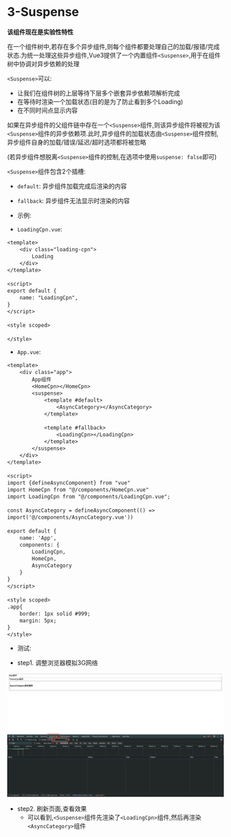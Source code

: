 # 3-Suspense

**该组件现在是实验性特性**

在一个组件树中,若存在多个异步组件,则每个组件都要处理自己的加载/报错/完成状态.为统一处理这些异步组件,Vue3提供了一个内置组件`<Suspense>`,用于在组件树中协调对异步依赖的处理

`<Suspense>`可以:

- 让我们在组件树的上层等待下层多个嵌套异步依赖项解析完成
- 在等待时渲染一个加载状态(目的是为了防止看到多个Loading)
- 在不同时间点显示内容

如果在异步组件的父组件链中存在一个`<Suspense>`组件,则该异步组件将被视为该`<Suspense>`组件的异步依赖项.此时,异步组件的加载状态由`<Suspense>`组件控制,异步组件自身的加载/错误/延迟/超时选项都将被忽略

(若异步组件想脱离`<Suspense>`组件的控制,在选项中使用`suspense: false`即可)

`<Suspense>`组件包含2个插槽:

- `default`: 异步组件加载完成后渲染的内容
- `fallback`: 异步组件无法显示时渲染的内容

- 示例:

- `LoadingCpn.vue`:

```vue
<template>
    <div class="loading-cpn">
        Loading
    </div>
</template>

<script>
export default {
    name: "LoadingCpn",
}
</script>

<style scoped>

</style>
```

- `App.vue`:

```vue
<template>
    <div class="app">
        App组件
        <HomeCpn></HomeCpn>
        <suspense>
            <template #default>
                <AsyncCategory></AsyncCategory>
            </template>

            <template #fallback>
                <LoadingCpn></LoadingCpn>
            </template>
        </suspense>
    </div>
</template>

<script>
import {defineAsyncComponent} from "vue"
import HomeCpn from "@/components/HomeCpn.vue"
import LoadingCpn from "@/components/LoadingCpn.vue";

const AsyncCategory = defineAsyncComponent(() => import('@/components/AsyncCategory.vue'))

export default {
    name: 'App',
    components: {
        LoadingCpn,
        HomeCpn,
        AsyncCategory
    }
}
</script>

<style scoped>
.app{
    border: 1px solid #999;
    margin: 5px;
}
</style>
```

- 测试:

- step1. 调整浏览器模拟3G网络

![模拟3G网络](./img/模拟3G网络.png)

- step2. 刷新页面,查看效果
  - 可以看到,`<Suspense>`组件先渲染了`<LoadingCpn>`组件,然后再渲染`<AsyncCategory>`组件